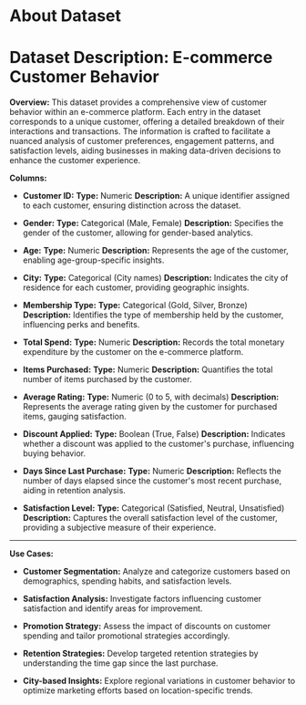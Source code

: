 # **About Dataset**

# **Dataset Description: E-commerce Customer Behavior**

**Overview:**
  This dataset provides a comprehensive view of customer behavior within an e-commerce platform. Each entry in the dataset corresponds to a unique customer, offering a detailed breakdown of their interactions and transactions. The information is crafted to facilitate a nuanced analysis of customer preferences, engagement patterns, and satisfaction levels, aiding businesses in making data-driven decisions to enhance the customer experience.

**Columns:**

- **Customer ID:**
  **Type:** Numeric
  **Description:** A unique identifier assigned to each customer, ensuring distinction across the dataset.

- **Gender:**
**Type:** Categorical (Male, Female)
**Description:** Specifies the gender of the customer, allowing for gender-based analytics.

- **Age:**
**Type:** Numeric
**Description:** Represents the age of the customer, enabling age-group-specific insights.

- **City:**
**Type:** Categorical (City names)
**Description:** Indicates the city of residence for each customer, providing geographic insights.

- **Membership Type:**
**Type:** Categorical (Gold, Silver, Bronze)
**Description:** Identifies the type of membership held by the customer, influencing perks and benefits.

- **Total Spend:**
**Type:** Numeric
**Description:** Records the total monetary expenditure by the customer on the e-commerce platform.

- **Items Purchased:**
**Type:** Numeric
**Description:** Quantifies the total number of items purchased by the customer.

- **Average Rating:**
**Type:** Numeric (0 to 5, with decimals)
**Description:** Represents the average rating given by the customer for purchased items, gauging satisfaction.

- **Discount Applied:**
**Type:** Boolean (True, False)
**Description:** Indicates whether a discount was applied to the customer's purchase, influencing buying behavior.

- **Days Since Last Purchase:**
**Type:** Numeric
**Description:** Reflects the number of days elapsed since the customer's most recent purchase, aiding in retention analysis.

- **Satisfaction Level:**
**Type:** Categorical (Satisfied, Neutral, Unsatisfied)
**Description:** Captures the overall satisfaction level of the customer, providing a subjective measure of their experience.
---

**Use Cases:**

- **Customer Segmentation:**
Analyze and categorize customers based on demographics, spending habits, and satisfaction levels.

- **Satisfaction Analysis:**
Investigate factors influencing customer satisfaction and identify areas for improvement.

- **Promotion Strategy:**
Assess the impact of discounts on customer spending and tailor promotional strategies accordingly.

- **Retention Strategies:**
Develop targeted retention strategies by understanding the time gap since the last purchase.

- **City-based Insights:**
Explore regional variations in customer behavior to optimize marketing efforts based on location-specific trends.
